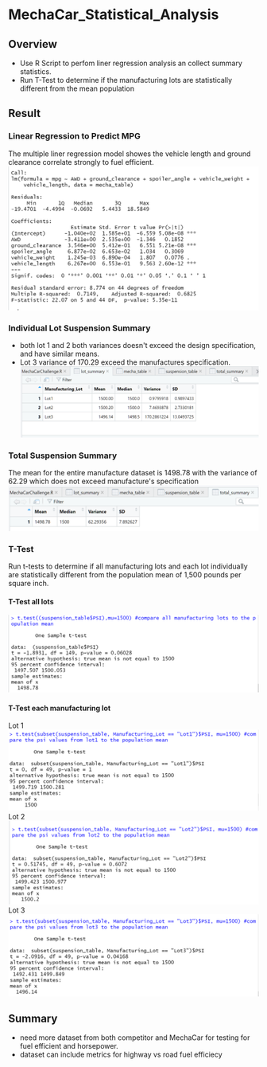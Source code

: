 # MechaCar_Statistical_Analysis

## Overview
- Use R Script to perfom liner regression analysis an collect summary statistics. 
- Run T-Test to determine if the manufacturing lots are statistically different from the mean population

## Result

### Linear Regression to Predict MPG

The multiple liner regression model showes the vehicle length and ground clearance correlate strongly to fuel efficient. 
![linear_reg.png](images/linear_reg.png)  

### Individual Lot Suspension Summary
- both lot 1 and 2 both variances doesn't exceed the design specification, and have similar means.  
- Lot 3 variance of 170.29 exceed the manufactures specification.
![lot_summary.png](images/lot_summary.png)  

### Total Suspension Summary
The mean for the entire manufacture dataset is 1498.78 with the variance of 62.29 which does not exceed manufacture's specification
![total_summary.png](images/total_summary.png)  

### T-Test
Run t-tests to determine if all manufacturing lots and each lot individually are statistically different from the population mean of 1,500 pounds per square inch.


#### T-Test all lots
![t_test_all.png](images/t_test_all.png)  
#### T-Test each manufacturing lot
Lot 1
![t_test1.png](images/t_test1.png)  
Lot 2
![t_test2.png](images/t_test2.png)  
Lot 3
![t_test3.png](images/t_test3.png)  

## Summary

- need more dataset from both competitor and MechaCar for testing for fuel efficient and horsepower. 
- dataset can include metrics for highway vs road fuel efficiecy
  